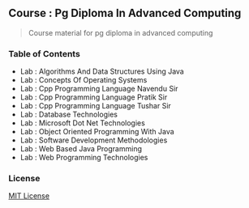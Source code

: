 ## Course : Pg Diploma In Advanced Computing

> Course material for pg diploma in advanced computing

### Table of Contents

- Lab : Algorithms And Data Structures Using Java
- Lab : Concepts Of Operating Systems
- Lab : Cpp Programming Language Navendu Sir
- Lab : Cpp Programming Language Pratik Sir
- Lab : Cpp Programming Language Tushar Sir
- Lab : Database Technologies
- Lab : Microsoft Dot Net Technologies
- Lab : Object Oriented Programming With Java
- Lab : Software Development Methodologies
- Lab : Web Based Java Programming
- Lab : Web Programming Technologies

### License

[MIT License](license)